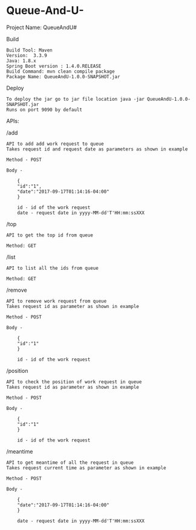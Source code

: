 # Queue-And-U-


Project Name: QueueAndU#

Build

	Build Tool: Maven
	Version:  3.3.9
	Java: 1.8.x
	Spring Boot version : 1.4.0.RELEASE
	Build Command: mvn clean compile package
	Package Name: QueueAndU-1.0.0-SNAPSHOT.jar

Deploy

	To deploy the jar go to jar file location java -jar QueueAndU-1.0.0-SNAPSHOT.jar
	Runs on port 9090 by default

APIs:

/add

	API to add add work request to queue
	Takes request id and request date as parameters as shown in example

	Method - POST

	Body - 

		{
		"id":"1",
		"date":"2017-09-17T01:14:16-04:00"
		}

		id - id of the work request
		date - request date in yyyy-MM-dd'T'HH:mm:ssXXX

/top
	
	API to get the top id from queue
	
	Method: GET


/list

	API to list all the ids from queue
	
	Method: GET

/remove

	API to remove work request from queue
	Takes request id as parameter as shown in example

	Method - POST

	Body - 

		{
		"id":"1"
		}

		id - id of the work request

/position

	API to check the position of work request in queue
	Takes request id as parameter as shown in example

	Method - POST

	Body - 

		{
		"id":"1"
		}

		id - id of the work request

/meantime

	API to get meantime of all the request in queue
	Takes request current time as parameter as shown in example

	Method - POST

	Body - 

		{
		"date":"2017-09-17T01:14:16-04:00"
		}

		date - request date in yyyy-MM-dd'T'HH:mm:ssXXX

